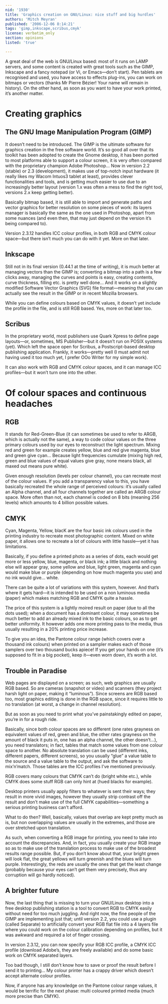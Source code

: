 ```yaml
---
nid: '1930'
title: 'Graphics creation on GNU/Linux: nice stuff and big hurdles'
authors: 'Mitch Meyran'
published: '2006-12-06 8:14:21'
tags: 'gimp,inkscape,scribus,cmyk'
license: verbatim_only
section: opinions
listed: 'true'

---
```

A great deal of the web is GNU/Linux based: most of it runs on LAMP servers, and some content is created with great tools such as the GIMP, Inkscape and a fancy notepad (or Vi, or Emacs—don’t start). Pen tablets are recognised and used, you have access to effects plug-ins, you can work on bitmaps or vectors (thanks Mr Pierre Bézier! Your name will remain in history). On the other hand, as soon as you want to have your work printed, it’s another matter.


# Creating graphics


## The GNU Image Manipulation Program (GIMP)

It doesn’t need to be introduced. The GIMP is the ultimate software for graphics creation in the free software world. It’s so good all over that its toolkit has been adopted to create the Gnome desktop, it has been ported to most platforms able to support a colour screen, it is very often compared with the proprietary champion Adobe Photoshop... Now in version 2.2 (stable) or 2.3 (development), it makes use of top-notch input hardware (it really likes my Wacom Intuos3 tablet at least), provides clever functionalities and tools, and is getting much easier to use due to an increasingly better layout (version 1.x was often a mess to find the right tool, versions 2.x keep getting better).

Basically bitmap based, it is still able to import and generate paths and vector graphics for better resolution on some pieces of work: its layers manager is basically the same as the one used in Photoshop, apart from some nuances (and even then, that may just depend on the version it’s being compared to).

Version 2.3.12 handles ICC colour profiles, in both RGB and CMYK colour space—but there isn’t much you can do with it yet. More on that later.


## Inkscape

Still not in its final version (0.44.1 at the time of writing), it is much better at managing vectors than the GIMP is; converting a bitmap into a path is a few clicks away, managing the curves and points is easy, creating contents, curve thickness, filling etc. is pretty well done... And it works on a slightly modified Software Vector Graphics (SVG) file format—meaning that you can actually see the result in the GIMP or in recent Mozilla browsers.

While you can define colours based on CMYK values, it doesn’t yet include the profile in the file, and is still RGB based. Yes, more on that later too.


## Scribus

In the proprietary world, most publishers use Quark Xpress to define page layouts—or, sometimes, MS Publisher—but it doesn’t run on POSIX systems (yet). Which left the space open for Scribus, a Postscript-based desktop publishing application. Frankly, it works—pretty well (I must admit not having used it too much yet, I prefer OOo Writer for my simple work).

It can also work with RGB and CMYK colour spaces, and it can manage ICC profiles—but it won’t turn one into the other.


# Of colour spaces and continuous headaches


## RGB

It stands for Red-Green-Blue (it can sometimes be used to refer to ARGB, which is actually not the same), a way to code colour values on the three primary colours used by our eyes to reconstruct the light spectrum. Mixing red and green for example creates yellow, blue and red give magenta, blue and green give cyan... Because light frequencies cumulate (mixing high red, green and blue values of equal values give gray, none means black, all maxed out means pure white).

Given enough resolution (levels per colour channel), you can recreate most of the colour values. If you add a transparency value to this, you have basically recreated the whole range of perceived colours: it’s usually called an Alpha channel, and all four channels together are called an ARGB colour space. More often than not, each channel is coded on 8 bits (meaning 256 levels) which amounts to 4 billion possible values.


## CMYK

Cyan, Magenta, Yellow, blacK are the four basic ink colours used in the printing industry to recreate most photographic content. Mixed on white paper, it allows one to recreate a lot of colours with little hassle—yet it has limitations.

Basically, if you define a printed photo as a series of dots, each would get more or less yellow, blue, magenta, or black ink; a little black and nothing else will appear gray, some yellow and blue, light green, magenta and cyan would make blue or purple (depending on how much magenta you use) and no ink would give... white.

There can be quite a lot of variations with this system, however. And that’s where it gets hard—it is intended to be used on a non luminous media (paper) which makes matching RGB and CMYK quite a hassle.

The price of this system is a lightly moired result on paper (due to all the dots used); when a document has a dominant colour, it may sometimes be much better to add an already mixed ink to the basic colours, so as to get better uniformity. It however adds one more printing pass to the media, thus usually resulting in a 20% printing price increase.

To give you an idea, the Pantone colour range (which covers over a thousand ink colours) when printed on a sampler makes each of those samplers over two thousand bucks apiece! If you get your hands on one (it’s supposed to fit in a big pocket), keep it—even worn down, it’s worth a lot.


## Trouble in Paradise

Web pages are displayed on a screen; as such, web graphics are usually RGB based. So are cameras (snapshot or video) and scanners (they project harsh light on paper, making it “luminous”). Since screens are RGB based too, most graphics editing is done in the RGB space, since it requires little to no translation (at worst, a change in channel resolution).

But as soon as you need to print what you’ve painstakingly edited on paper, you’re in for a rough ride.

Basically, since both colour spaces are so different (one rates grayness on equivalent values of red, green and blue, the other rates grayness on the amount of black it puts in, one has an alpha channel, the other doesn’t...), you need translators; in fact, tables that match some values from one colour space to another. No absolute translation can be used (different inks, different papers, different screens), so you usually “glue” a value table to the source and a value table to the output, and ask the software to mix’n’match. Those tables are the ICC profiles I’ve mentioned previously.

RGB covers many colours that CMYK can’t do (bright white etc.), while CMYK does some stuff RGB can only hint at (hued blacks for example).

Desktop printers usually apply filters to whatever is sent their ways; they result in more vivid images, however they usually strip contrast off the result and don’t make use of the full CMYK capabilities—something a serious printing business can’t afford.

What to do then? Well, basically, values that overlap are kept pretty much as is, but non overlapping values are usually in the extremes, and those are over stretched upon translation.

As such, when converting a RGB image for printing, you need to take into account the discrepancies. And, in fact, you usually create your RGB image so as to make use of the translation process to make use of the broadest results range possible. But, if you don’t know about that, your bright green will look flat, the great yellows will turn greenish and the blues will turn purple. Interestingly, the reds are usually the ones that get the least change (probably because your eyes can’t get them very precisely, thus any corruption will go hardly noticed).


## A brighter future

Now, the last thing that is missing to turn your GNU/Linux desktop into a free desktop publishing station is a tool to convert RGB to CMYK easily without need for too much juggling. And right now, the fine people of the GIMP are implementing just that; until version 2.2, you could use a plugin (called Separate) to artificially convert your RGB flat file into a 4 layers file where you could work on the colour calibration depending on profiles, but it was awkward and required a lot of finger crossing.

In version 2.3.12, you can now specify your RGB ICC profile, a CMYK ICC profile (download Adobe’s, they are freely available) and do some basic work on CMYK separated layers.

Too bad though, I still don’t know how to save or proof the result before I send it to printing... My colour printer has a crappy driver which doesn’t accept alternate colour profiles.

Now, if anyone has any knowledge on the Pantone colour range values, it would be terrific for the next phase: multi coloured printed media (much more precise than CMYK).

